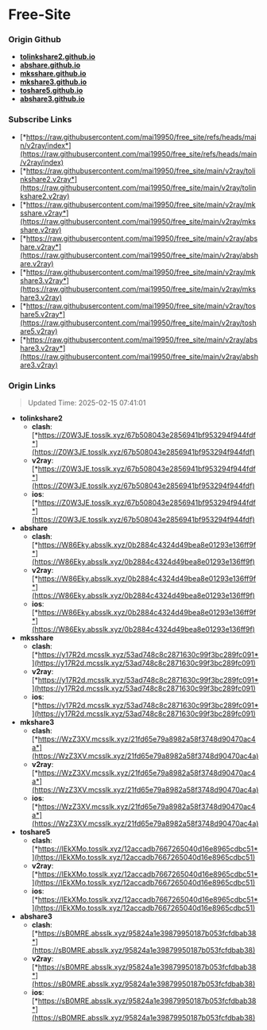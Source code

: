 # Free-Site

### Origin Github

- [**tolinkshare2.github.io**](https://github.com/tolinkshare2/tolinkshare2.github.io)
- [**abshare.github.io**](https://github.com/abshare/abshare.github.io)
- [**mksshare.github.io**](https://github.com/mksshare/mksshare.github.io)
- [**mkshare3.github.io**](https://github.com/mkshare3/mkshare3.github.io)
- [**toshare5.github.io**](https://github.com/toshare5/toshare5.github.io)
- [**abshare3.github.io**](https://github.com/abshare3/abshare3.github.io)

### Subscribe Links

- [*https://raw.githubusercontent.com/mai19950/free_site/refs/heads/main/v2ray/index*](https://raw.githubusercontent.com/mai19950/free_site/refs/heads/main/v2ray/index)
- [*https://raw.githubusercontent.com/mai19950/free_site/main/v2ray/tolinkshare2.v2ray*](https://raw.githubusercontent.com/mai19950/free_site/main/v2ray/tolinkshare2.v2ray)
- [*https://raw.githubusercontent.com/mai19950/free_site/main/v2ray/mksshare.v2ray*](https://raw.githubusercontent.com/mai19950/free_site/main/v2ray/mksshare.v2ray)
- [*https://raw.githubusercontent.com/mai19950/free_site/main/v2ray/abshare.v2ray*](https://raw.githubusercontent.com/mai19950/free_site/main/v2ray/abshare.v2ray)
- [*https://raw.githubusercontent.com/mai19950/free_site/main/v2ray/mkshare3.v2ray*](https://raw.githubusercontent.com/mai19950/free_site/main/v2ray/mkshare3.v2ray)
- [*https://raw.githubusercontent.com/mai19950/free_site/main/v2ray/toshare5.v2ray*](https://raw.githubusercontent.com/mai19950/free_site/main/v2ray/toshare5.v2ray)
- [*https://raw.githubusercontent.com/mai19950/free_site/main/v2ray/abshare3.v2ray*](https://raw.githubusercontent.com/mai19950/free_site/main/v2ray/abshare3.v2ray)

### Origin Links

> Updated Time: 2025-02-15 07:41:01

- **tolinkshare2**
  - **clash**: [*https://Z0W3JE.tosslk.xyz/67b508043e2856941bf953294f944fdf*](https://Z0W3JE.tosslk.xyz/67b508043e2856941bf953294f944fdf)
  - **v2ray**: [*https://Z0W3JE.tosslk.xyz/67b508043e2856941bf953294f944fdf*](https://Z0W3JE.tosslk.xyz/67b508043e2856941bf953294f944fdf)
  - **ios**: [*https://Z0W3JE.tosslk.xyz/67b508043e2856941bf953294f944fdf*](https://Z0W3JE.tosslk.xyz/67b508043e2856941bf953294f944fdf)
- **abshare**
  - **clash**: [*https://W86Eky.absslk.xyz/0b2884c4324d49bea8e01293e136ff9f*](https://W86Eky.absslk.xyz/0b2884c4324d49bea8e01293e136ff9f)
  - **v2ray**: [*https://W86Eky.absslk.xyz/0b2884c4324d49bea8e01293e136ff9f*](https://W86Eky.absslk.xyz/0b2884c4324d49bea8e01293e136ff9f)
  - **ios**: [*https://W86Eky.absslk.xyz/0b2884c4324d49bea8e01293e136ff9f*](https://W86Eky.absslk.xyz/0b2884c4324d49bea8e01293e136ff9f)
- **mksshare**
  - **clash**: [*https://y17R2d.mcsslk.xyz/53ad748c8c2871630c99f3bc289fc091*](https://y17R2d.mcsslk.xyz/53ad748c8c2871630c99f3bc289fc091)
  - **v2ray**: [*https://y17R2d.mcsslk.xyz/53ad748c8c2871630c99f3bc289fc091*](https://y17R2d.mcsslk.xyz/53ad748c8c2871630c99f3bc289fc091)
  - **ios**: [*https://y17R2d.mcsslk.xyz/53ad748c8c2871630c99f3bc289fc091*](https://y17R2d.mcsslk.xyz/53ad748c8c2871630c99f3bc289fc091)
- **mkshare3**
  - **clash**: [*https://WzZ3XV.mcsslk.xyz/21fd65e79a8982a58f3748d90470ac4a*](https://WzZ3XV.mcsslk.xyz/21fd65e79a8982a58f3748d90470ac4a)
  - **v2ray**: [*https://WzZ3XV.mcsslk.xyz/21fd65e79a8982a58f3748d90470ac4a*](https://WzZ3XV.mcsslk.xyz/21fd65e79a8982a58f3748d90470ac4a)
  - **ios**: [*https://WzZ3XV.mcsslk.xyz/21fd65e79a8982a58f3748d90470ac4a*](https://WzZ3XV.mcsslk.xyz/21fd65e79a8982a58f3748d90470ac4a)
- **toshare5**
  - **clash**: [*https://IEkXMo.tosslk.xyz/12accadb7667265040d16e8965cdbc51*](https://IEkXMo.tosslk.xyz/12accadb7667265040d16e8965cdbc51)
  - **v2ray**: [*https://IEkXMo.tosslk.xyz/12accadb7667265040d16e8965cdbc51*](https://IEkXMo.tosslk.xyz/12accadb7667265040d16e8965cdbc51)
  - **ios**: [*https://IEkXMo.tosslk.xyz/12accadb7667265040d16e8965cdbc51*](https://IEkXMo.tosslk.xyz/12accadb7667265040d16e8965cdbc51)
- **abshare3**
  - **clash**: [*https://sB0MRE.absslk.xyz/95824a1e39879950187b053fcfdbab38*](https://sB0MRE.absslk.xyz/95824a1e39879950187b053fcfdbab38)
  - **v2ray**: [*https://sB0MRE.absslk.xyz/95824a1e39879950187b053fcfdbab38*](https://sB0MRE.absslk.xyz/95824a1e39879950187b053fcfdbab38)
  - **ios**: [*https://sB0MRE.absslk.xyz/95824a1e39879950187b053fcfdbab38*](https://sB0MRE.absslk.xyz/95824a1e39879950187b053fcfdbab38)
